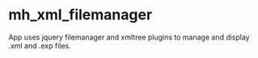 # mh_xml_filemanager
App uses jquery filemanager and xmltree plugins to manage and display .xml and .exp files.

